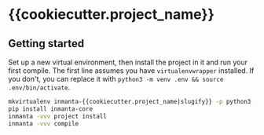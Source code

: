 # {{cookiecutter.project_name}}

## Getting started

Set up a new virtual environment, then install the project in it and run your first compile. The first line assumes you have
``virtualenvwrapper`` installed. If you don't, you can replace it with `python3 -m venv .env && source .env/bin/activate`.

```bash
mkvirtualenv inmanta-{{cookiecutter.project_name|slugify}} -p python3 -a .
pip install inmanta-core
inmanta -vvv project install
inmanta -vvv compile
```
